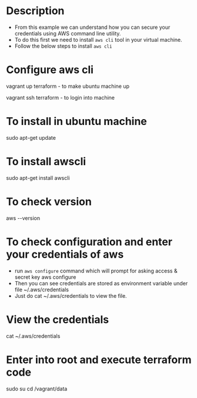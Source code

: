 #  Description
* From this example we can understand how you can secure your credentials using AWS command line utility.
* To do this first we need to install `aws cli` tool in your virtual machine.
* Follow the below steps to install `aws cli`

# Configure aws cli


vagrant up terraform - to make ubuntu machine up 

vagrant ssh terraform - to login into machine

# To install in ubuntu machine
sudo apt-get update

# To install awscli
sudo apt-get install awscli

# To check version 
aws --version

# To check configuration and enter your credentials of aws 
- run `aws configure` command which will prompt for asking access & secret key
aws configure
- Then you can see credentials are stored as environment variable under file ~/.aws/credentials
- Just do cat  ~/.aws/credentials to view the file.

# View the credentials 
cat ~/.aws/credentials

# Enter into root and execute terraform code
sudo su
cd /vagrant/data

